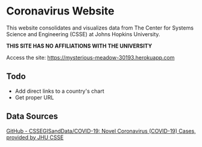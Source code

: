 # Coronavirus Website
This website consolidates and visualizes data from The Center for Systems Science and Engineering (CSSE) at Johns Hopkins University. 

**THIS SITE HAS NO AFFILIATIONS WITH THE UNIVERSITY**

Access the site: https://mysterious-meadow-30193.herokuapp.com 

## Todo
* Add direct links to a country's chart
* Get proper URL 

## Data Sources
[GitHub - CSSEGISandData/COVID-19: Novel Coronavirus (COVID-19) Cases, provided by JHU CSSE](https://github.com/CSSEGISandData/COVID-19)